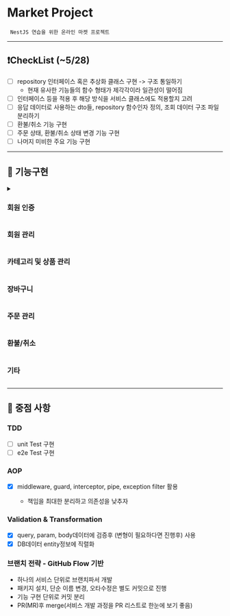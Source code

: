 # Market Project

```
 NestJS 연습을 위한 온라인 마켓 프로젝트
```

---

## ❗️CheckList (~5/28)

- [ ] repository 인터페이스 혹은 추상화 클래스 구현 -> 구조 통일하기
  - 현재 유사한 기능들의 함수 형태가 제각각이라 일관성이 떨어짐
- [ ] 인터페이스 등을 적용 후 해당 방식을 서비스 클래스에도 적용할지 고려
- [ ] 응답 데이터로 사용하는 dto들, repository 함수인자 정의, 조회 데이터 구조 파일 분리하기
- [ ] 환불/취소 기능 구현
- [ ] 주문 상태, 환불/취소 상태 변경 기능 구현
- [ ] 나머지 미비한 주요 기능 구현

---

## 🚩 기능구현

<details>
<summary><h3>회원 인증</h3></summary>

- [x] 로그인/로그아웃

</details>
<details>
<summary style="list-style-type:none"><h3>회원 관리</h3></summary>

- [x] 회원 가입
- [x] 내 정보 조회
- [ ] 회원 정보 수정
- [x] 회원 탈퇴

- 관리자 기능

* [x] 전체 회원 조회
* [ ] 사용자 정보 변경 (ex) 관리자 권한 부여)
</details>
<details>
<summary style="list-style-type:none"><h3>카테고리 및 상품 관리</h3></summary>

- [x] 전체 카테고리 조회
- [x] 카테고리별 상품 조회

* 관리자 기능

- [x] 카테고리 CUD
- [x] 상품 CUD

</details>
<details>
<summary style="list-style-type:none"><h3>장바구니</h3></summary>

- [ ] 장바구니 물품 추가
- [ ] 장바구니 보기
- [ ] 장바구니 물품 수정
- [ ] 장바구니 물품 구매
</details>
<details>
<summary style="list-style-type:none"><h3>주문 관리</h3></summary>

- [x] 주문 요청
- [x] 내 주문 내역 조회
- [ ] 주문 내역 삭제
  - 내 기록을 불러올 때, 필터링 되도록 해야 함(실제 데이터 삭제 x)
  - 관리자는 해당 기록을 계속 확인할 수 있음

* 관리자 기능

- [x] 전체 주문 내역 조회
- [ ] 주문 상태 변경(주문 요청 수락, 취소, 환불)

</details>
<details>
<summary style="list-style-type:none"><h3>환불/취소</h3></summary>

- [ ] 환불/취소 요청
  - 같은 api이지만 status를 다르게 적용
- [ ] 내 환불/취소 기록 조회
- [ ] 환불/취소 내역 삭제
  - 내 기록을 불러올 때, 필터링 되도록 해야 함(실제 데이터 삭제 x)
  - 관리자는 해당 기록을 계속 확인할 수 있음

* 관리자 기능

- [ ] 전체 환불/취소 내역 조회
- [ ] 환불/취소 상태 변경

</details>
<details>
<summary style="list-style-type:none"><h3>기타</h3></summary>

- [x] 헬스 체크
- [x] 로그인 상태 확인
</details>

---

## 📌 중점 사항

### TDD

- [ ] unit Test 구현
- [ ] e2e Test 구현

### AOP

- [x] middleware, guard, interceptor, pipe, exception filter 활용

  - 책임을 최대한 분리하고 의존성을 낮추자

### Validation & Transformation

- [x] query, param, body데이터에 검증후 (변형이 필요하다면 진행후) 사용
- [x] DB데이터 entity정보에 직렬화

### 브랜치 전략 - GitHub Flow 기반

- 하나의 서비스 단위로 브랜치파서 개발
- 패키지 설치, 단순 이름 변경, 오타수정은 별도 커밋으로 진행
- 기능 구현 단위로 커밋 분리
- PR(MR)후 merge(서비스 개발 과정을 PR 리스트로 한눈에 보기 좋음)
